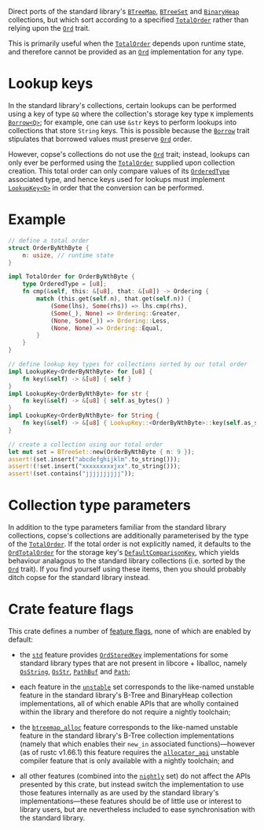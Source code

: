 Direct ports of the standard library's [`BTreeMap`][std::collections::BTreeMap],
[`BTreeSet`][std::collections::BTreeSet] and [`BinaryHeap`][std::collections::BinaryHeap]
collections, but which sort according to a specified [`TotalOrder`] rather than relying upon
the [`Ord`] trait.

This is primarily useful when the [`TotalOrder`] depends upon runtime state, and therefore
cannot be provided as an [`Ord`] implementation for any type.

# Lookup keys
In the standard library's collections, certain lookups can be performed using a key of type
`&Q` where the collection's storage key type `K` implements [`Borrow<Q>`]; for example, one
can use `&str` keys to perform lookups into collections that store `String` keys.  This is
possible because the [`Borrow`] trait stipulates that borrowed values must preserve [`Ord`]
order.

However, copse's collections do not use the [`Ord`] trait; instead, lookups can only ever
be performed using the [`TotalOrder`] supplied upon collection creation.  This total order
can only compare values of its [`OrderedType`][TotalOrder::OrderedType] associated type,
and hence keys used for lookups must implement [`LookupKey<O>`] in order that the
conversion can be performed.

# Example
```rust
// define a total order
struct OrderByNthByte {
    n: usize, // runtime state
}

impl TotalOrder for OrderByNthByte {
    type OrderedType = [u8];
    fn cmp(&self, this: &[u8], that: &[u8]) -> Ordering {
        match (this.get(self.n), that.get(self.n)) {
            (Some(lhs), Some(rhs)) => lhs.cmp(rhs),
            (Some(_), None) => Ordering::Greater,
            (None, Some(_)) => Ordering::Less,
            (None, None) => Ordering::Equal,
        }
    }
}

// define lookup key types for collections sorted by our total order
impl LookupKey<OrderByNthByte> for [u8] {
    fn key(&self) -> &[u8] { self }
}
impl LookupKey<OrderByNthByte> for str {
    fn key(&self) -> &[u8] { self.as_bytes() }
}
impl LookupKey<OrderByNthByte> for String {
    fn key(&self) -> &[u8] { LookupKey::<OrderByNthByte>::key(self.as_str()) }
}

// create a collection using our total order
let mut set = BTreeSet::new(OrderByNthByte { n: 9 });
assert!(set.insert("abcdefghijklm".to_string()));
assert!(!set.insert("xxxxxxxxxjxx".to_string()));
assert!(set.contains("jjjjjjjjjj"));
```

# Collection type parameters
In addition to the type parameters familiar from the standard library collections, copse's
collections are additionally parameterised by the type of the [`TotalOrder`].  If the
total order is not explicitly named, it defaults to the [`OrdTotalOrder`] for the storage
key's [`DefaultComparisonKey`][OrdStoredKey::DefaultComparisonKey], which yields behaviour
analagous to the standard library collections (i.e. sorted by the [`Ord`] trait).  If you
find yourself using these items, then you should probably ditch copse for the standard
library instead.

# Crate feature flags
This crate defines a number of [feature flags], none of which are enabled by default:

* the [`std`] feature provides [`OrdStoredKey`] implementations for some standard library
  types that are not present in libcore + liballoc, namely [`OsString`], [`OsStr`],
  [`PathBuf`] and [`Path`];

* each feature in the [`unstable`] set corresponds to the like-named unstable feature in
  the standard library's B-Tree and BinaryHeap collection implementations, all of which
  enable APIs that are wholly contained within the library and therefore do not require
  a nightly toolchain;

* the [`btreemap_alloc`] feature corresponds to the like-named unstable feature in the
  standard library's B-Tree collection implementations (namely that which enables their
  `new_in` associated functions)—however (as of rustc v1.66.1) this feature requires
  the [`allocator_api`] unstable compiler feature that is only available with a nightly
  toolchain; and

* all other features (combined into the [`nightly`] set) do not affect the APIs presented
  by this crate, but instead switch the implementation to use those features internally
  as are used by the standard library's implementations—these features should be of
  little use or interest to library users, but are nevertheless included to ease
  synchronisation with the standard library.

[std::collections::BTreeMap]: https://doc.rust-lang.org/std/collections/struct.BTreeMap.html
[std::collections::BTreeSet]: https://doc.rust-lang.org/std/collections/struct.BTreeSet.html
[std::collections::BinaryHeap]: https://doc.rust-lang.org/std/collections/struct.BinaryHeap.html
[`Ord`]: https://doc.rust-lang.org/std/cmp/trait.Ord.html
[`Borrow`]: https://doc.rust-lang.org/std/borrow/trait.Borrow.html
[`Borrow<Q>`]: https://doc.rust-lang.org/std/borrow/trait.Borrow.html
[`Ord::cmp`]: https://doc.rust-lang.org/std/cmp/trait.Ord.html#tymethod.cmp
[`OsString`]: https://doc.rust-lang.org/std/ffi/os_str/struct.OsString.html
[`OsStr`]: https://doc.rust-lang.org/std/ffi/os_str/struct.OsStr.html
[`PathBuf`]: https://doc.rust-lang.org/std/path/struct.PathBuf.html
[`Path`]: https://doc.rust-lang.org/std/path/struct.Path.html

[`TotalOrder`]: https://docs.rs/copse/latest/copse/trait.TotalOrder.html
[TotalOrder::OrderedType]: https://docs.rs/copse/latest/copse/trait.TotalOrder.html#associatedtype.OrderedType
[`LookupKey<O>`]: https://docs.rs/copse/latest/copse/trait.LookupKey.html
[`OrdTotalOrder`]: https://docs.rs/copse/latest/copse/default/struct.OrdTotalOrder.html
[`OrdStoredKey`]: https://docs.rs/copse/latest/copse/default/trait.OrdStoredKey.html
[OrdStoredKey::DefaultComparisonKey]: https://docs.rs/copse/latest/copse/default/trait.OrdStoredKey.html#associatedtype.DefaultComparisonKey

[feature flags]: https://docs.rs/crate/copse/latest/features
[`std`]: https://docs.rs/crate/copse/latest/features#std
[`unstable`]: https://docs.rs/crate/copse/latest/features#unstable
[`btreemap_alloc`]: https://docs.rs/crate/copse/latest/features#btreemap_alloc
[`allocator_api`]: https://docs.rs/crate/copse/latest/features#allocator_api
[`nightly`]: https://docs.rs/crate/copse/latest/features#nightly
